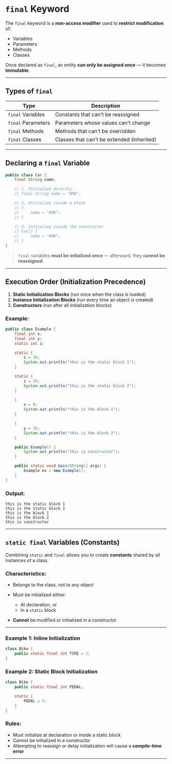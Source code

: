 # `final` Keyword

The `final` keyword is a **non-access modifier** used to **restrict modification** of:

* Variables
* Parameters
* Methods
* Classes

Once declared as `final`, an entity **can only be assigned once** — it becomes **immutable**.

---

## Types of `final`

| Type               | Description                                |
| ------------------ | ------------------------------------------ |
| `final` Variables  | Constants that can't be reassigned         |
| `final` Parameters | Parameters whose values can't change       |
| `final` Methods    | Methods that can't be overridden           |
| `final` Classes    | Classes that can't be extended (inherited) |

---

## Declaring a `final` Variable

```java
public class Car {
    final String name;

    // 1. Initialize directly
    // final String name = "BMW";

    // 2. Initialize inside a block
    // {
    //     name = "BMW";
    // }

    // 3. Initialize inside the constructor
    // Car() {
    //     name = "BMW";
    // }
}
```

>  `final` variables **must be initialized once** — afterward, they **cannot be reassigned**.

---


## Execution Order (Initialization Precedence)

1. **Static Initialization Blocks** (run once when the class is loaded)
2. **Instance Initialization Blocks** (run every time an object is created)
3. **Constructors** (run after all initialization blocks)

### Example:

```java
public class Example {
    final int x;
    final int y;
    static int z;

    static {
        z = 30;
        System.out.println("this is the static block 1");
    }

    static {
        z = 50;
        System.out.println("this is the static block 2");
    }

    {
        x = 8;
        System.out.println("this is the block 1");
    }

    {
        y = 10;
        System.out.println("this is the block 2");
    }

    public Example() {
        System.out.println("this is constructor");
    }

    public static void main(String[] args) {
        Example ex = new Example();
    }
}
```

### Output:

```
this is the static block 1  
this is the static block 2  
this is the block 1  
this is the block 2  
this is constructor  
```

---


## `static final` Variables (Constants)

Combining `static` and `final` allows you to create **constants** shared by all instances of a class.

### Characteristics:

* Belongs to the class, not to any object
* Must be initialized either:

  * At declaration, or
  * In a `static` block
* **Cannot** be modified or initialized in a constructor

---

### Example 1: Inline Initialization

```java
class Bike {
    public static final int TIRE = 2;
}
```

### Example 2: Static Block Initialization

```java
class Bike {
    public static final int PEDAL;

    static {
        PEDAL = 5;
    }
}
```

### Rules:

* Must initialize at declaration or inside a static block
* Cannot be initialized in a constructor
* Attempting to reassign or delay initialization will cause a **compile-time error**

---
